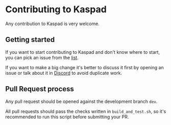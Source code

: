 # Contributing to Kaspad

Any contribution to Kaspad is very welcome.

## Getting started

If you want to start contributing to Kaspad and don't know where to start, you can pick an issue from
the [list](https://github.com/bitmeme-taxi/bitmemed/issues).

If you want to make a big change it's better to discuss it first by opening an issue or talk about it in
[Discord](https://discord.gg/WmGhhzk) to avoid duplicate work.

## Pull Request process

Any pull request should be opened against the development branch `dev`.

All pull requests should pass the checks written in `build_and_test.sh`, so it's recommended to run this script before
submitting your PR.